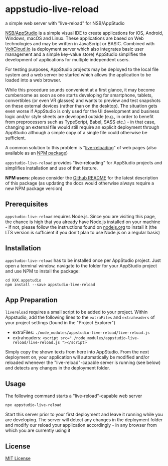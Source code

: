 # appstudio-live-reload #

a simple web server with "live-reload" for NSB/AppStudio

[NSB/AppStudio](https://www.nsbasic.com/) is a simple visual IDE to create applications for iOS, Android, Windows, macOS and Linux. These applications are based on Web technologies and may be written in JavaScript or BASIC. Combined with [VoltCloud.io](https://voltcloud.io/) (a deployment server which also integrates basic user management and a simple key-value store) AppStudio simplifies the development of applications for multiple independent users.

For testing purposes, AppStudio projects may be deployed to the local file system and a web server be started which allows the application to be loaded into a web browser.

While this procedure sounds convenient at a first glance, it may become cumbersome as soon as one starts developing for smartphone, tablets, convertibles (or even VR glasses) and wants to preview and test snapshots on these external devices (rather than on the desktop). The situation gets even worse if AppStudio is only used for the UI development and business logic and/or style sheets are developed outside (e.g., in order to benefit from preprocessors such as TypeScript, Babel, SASS etc.) - in that case, changing an external file would still require an explicit deployment through AppStudio although a simple copy of a single file could otherwise be sufficient.

A common solution to this problem is "[live-reloading](http://livereload.com/)" of web pages (also available as an [NPM package](https://www.npmjs.com/package/livereload))

`appstudio-live-reload` provides "live-reloading" for AppStudio projects and simplifies installation and use of that feature.

**NPM users**: please consider the [Github README](https://github.com/rozek/appstudio-live-reload/blob/main/README.md) for the latest description of this package (as updating the docs would otherwise always require a new NPM package version)

## Prerequisites ##

`appstudio-live-reload` requires Node.js. Since you are visiting this page, the chance is high that you already have Node.js installed on your machine - if not, please follow the instructions found on [nodejs.org](https://nodejs.org/) to install it (the LTS version is sufficient if you don't plan to use Node.js on a regular basis)

## Installation ##

`appstudio-live-reload` has to be installed once per AppStudio project. Just open a terminal window, navigate to the folder for your AppStudio project and use NPM to install the package:

```
cd XXX.appstudio
npm install --save appstudio-live-reload
```

## App Preparation ##

`livereload` requires a small script to be added to your project. Within Appstudio, add the following lines to the `extraFiles` and `extraheaders` of your project settings (found in the "Project Explorer")

* extraFiles: `./node_modules/appstudio-live-reload/live-reload.js`
* extraheaders: `<script src="./node_modules/appstudio-live-reload/live-reload.js "></script>`

Simply copy the shown texts from here into AppStudio. From the next deployment on, your application will automatically be modified and/or reloaded whenever the "live-reload"-capable server is running (see below) and detects any changes in the deployment folder.

## Usage ##

The following command starts a "live-reload"-capable web server

```
npx appstudio-live-reload
```

Start this server prior to your first deployment and leave it running while you are developing. The server will detect any changes in the deployment folder and modify our reload your application accordingly - in any browser from which you are currently using it

## License ##

[MIT License](LICENSE.md)
